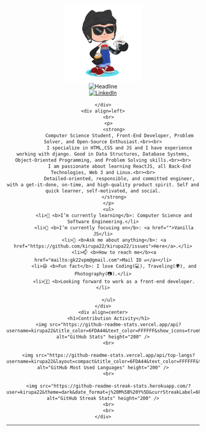 <div>
    <div align=center>
        <img src="https://raw.githubusercontent.com/AhmedFathyDev/AhmedFathyDev/main/GitHub.png" alt="GitHub Octocat Drinking a Cup of Coffee" height="200">
    </div>
    <div align=center>
        <img src="https://readme-typing-svg.herokuapp.com?color=%236FDA44&size=32&center=true&vCenter=true&width=600&height=50&lines=Hi+there+I'm+kirupa+%F0%9F%91%8B;Computer+Science+Student;Front-End+Engineer;Problem+Solver;Open-Source+Enthusiast" alt="Headline" />
    </div>
    <div align=center>
        <a href="https://www.linkedin.com/in/kirupalakshmi-g-9200a8213/"><img src="https://img.shields.io/badge/Linkedin-0077b5?style=flat&logo=linkedin" alt="LinkedIn" /></a>
      
    </div>
    <div align=left>
        <br>
        <p>
            <strong>
                Computer Science Student, Front-End Developer, Problem Solver, and Open-Source Enthusiast.<br><br>
                I specialize in HTML,CSS and JS and I have experience working with django. Good in Data Structures, Database Systems, Object-Oriented Programming, and Problem Solving skills.<br><br>
                I am passionate about learning ReactJS, all Back-End Technologies, Web 3 and Linux.<br><br>
                Detailed-oriented, responsible, and committed engineer, with a get-it-done, on-time, and high-quality product spirit. Self and quick learner, self-motivated, and social.
            </strong>
        </p>
        <ul>
            <li>🌱 <b>I’m currently learning</b>: Computer Science and Software Engineering.</li>
            <li>🎯 <b>I’m currently focusing on</b>: <a href="">Vanilla JS</li>
            <li>💬 <b>Ask me about anything</b>: <a href="https://github.com/kirupa22/kirupa22/issues">Here</a>.</li>
            <li>📫 <b>How to reach me</b><a href="mailto:gk22vpm@gmail.com">Mail ID ✉️</a></li>
            <li>😄 <b>Fun fact</b>: I love Coding(💻), Traveling(🌍), and Photography(📷).</li>
            <li>👨‍💻 <b>Looking forward to work as a front-end developer. </li>
           
        </ul>
    </div>
    <div align=center>
        <h1>Contribution Activity</h1>
        <img src="https://github-readme-stats.vercel.app/api?username=kirupa22&title_color=6FDA44&text_color=FFFFFF&show_icons=true&icon_color=6FDA44&include_all_commits=true&count_private=true&theme=dark" alt="GitHub Stats" height="200" />
        <br>
        
        <img src="https://github-readme-stats.vercel.app/api/top-langs?username=kirupa22&layout=compact&title_color=6FDA44&text_color=FFFFFF&theme=dark" alt="GitHub Most Used Languages" height="200" />
        <br>
        
        <img src="https://github-readme-streak-stats.herokuapp.com/?user=kirupa22&theme=dark&date_format=j%20M%5B%20Y%5D&currStreakLabel=6FDA44&fire=6FDA44&ring=6FDA44" alt="GitHub Streak Stats" height="200" />
        <br>
        <br>
    </div>
   
</div>

------
